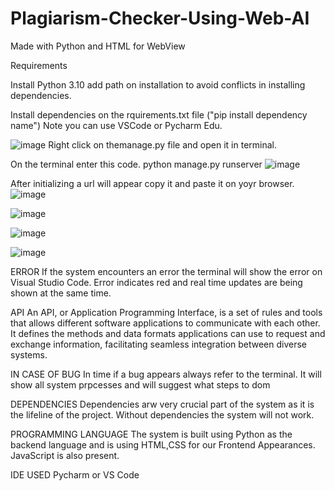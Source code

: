 # Plagiarism-Checker-Using-Web-AI
Made with Python and HTML for WebView

Requirements

Install Python 3.10 add path on installation to avoid conflicts in installing dependencies.

Install dependencies on the rquirements.txt file ("pip install dependency name")
Note you can use VSCode or Pycharm Edu.

![image](https://github.com/nile-xy/Plagiarism-Checker-Using-Web-AI/assets/99071836/c7e93bf3-e3bb-495b-9919-4eb508671027)
Right click on themanage.py file and open it in terminal.

On the terminal enter this code.
python manage.py runserver
![image](https://github.com/nile-xy/Plagiarism-Checker-Using-Web-AI/assets/99071836/d4d7ec95-62dd-4575-b7b6-53a1c59dfa38)

After initializing a url will appear copy it and paste it on yoyr browser.
![image](https://github.com/nile-xy/Plagiarism-Checker-Using-Web-AI/assets/99071836/b06d399d-a465-4889-9fa9-a16250db00ac)

![image](https://github.com/nile-xy/Plagiarism-Checker-Using-Web-AI/assets/99071836/a52ca200-8e61-48cf-9f03-f065267b2107)

![image](https://github.com/nile-xy/Plagiarism-Checker-Using-Web-AI/assets/99071836/71b51874-a804-4d50-8ce3-2ca85835eb96)

![image](https://github.com/nile-xy/Plagiarism-Checker-Using-Web-AI/assets/99071836/810600d9-8a18-43ce-83c7-cc4ed1db97f7)

ERROR
If the system encounters an error the terminal will show the error on Visual Studio Code. Error indicates red and real time updates are being shown at the same time.

API
An API, or Application Programming Interface, is a set of rules and tools that allows different software applications to communicate with each other. It defines the methods and data formats applications can use to request and exchange information, facilitating seamless integration between diverse systems.

IN CASE OF BUG
In time if a bug appears always refer to the terminal. It will show all system prpcesses and will suggest what steps to dom

DEPENDENCIES 
Dependencies arw very crucial part of the system as it is the lifeline of the project. Without dependencies the system will not work.

PROGRAMMING LANGUAGE
The system is built using Python as the backend language and is using HTML,CSS for our Frontend Appearances. JavaScript is also present.

IDE USED
Pycharm or VS Code








